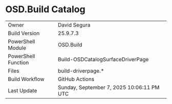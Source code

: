 ﻿# OSD.Build Catalog

| | |
|-|-|
| Owner | David Segura |
| Build Version | 25.9.7.3 |
| PowerShell Module | OSD.Build |
| PowerShell Function | Build-OSDCatalogSurfaceDriverPage |
| Files | build-driverpage.* |
| Build Workflow | GitHub Actions |
| Last Update | Sunday, September 7, 2025 10:06:11 PM UTC |

